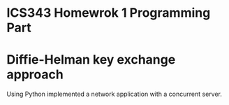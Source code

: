 # ICS343 Homewrok 1 Programming Part
# Diffie-Helman key exchange approach
Using Python implemented a network application with a concurrent server.

